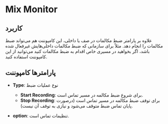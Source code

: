 

# Mix Monitor

## کاربرد

علاوه بر پارامتر ضبط مکالمات در صف یا داخلی، این کامپوننت هم می‌‌تواند ضبط مکالمات را انجام دهد. مثلاً برای سازمانی كه ضبط مكالمات داخلی‌هایش غیرفعال شده باشد، اگر بخواهید در مسیری خاص اقدام به ضبط مكالمات کنید می‌توانید از این كامپوننت استفاده کنید.

## پارامترها کامپوننت

- **Type**: نوع عملیات ضبط
	- **Start Recording**: برای شروع ضبط مكالمه در مسیر تماس است.
	- **Stop Recording**: برای توقف ضبط مكالمه در مسیر تماس است (درصورت پایان تماس ضبط متوقف می‌شود و نیازی به توقف آن نیست).

- **option**: تنظیمات تماس است.
